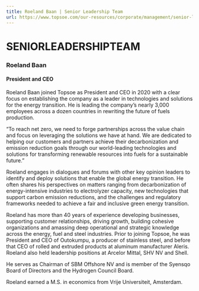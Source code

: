 ```yaml
---
title: Roeland Baan | Senior Leadership Team
url: https://www.topsoe.com/our-resources/corporate/management/senior-leadership-team/roeland-baan#main-content
---
```


# SENIORLEADERSHIPTEAM

### Roeland Baan

#### President and CEO

Roeland Baan joined Topsoe as President and CEO in 2020 with a clear focus on establishing the company as a leader in technologies and solutions for the energy transition. He is leading the company’s nearly 3,000 employees across a dozen countries in rewriting the future of fuels production.

“To reach net zero, we need to forge partnerships across the value chain and focus on leveraging the solutions we have at hand. We are dedicated to helping our customers and partners achieve their decarbonization and emission reduction goals through our world-leading technologies and solutions for transforming renewable resources into fuels for a sustainable future.”

Roeland engages in dialogues and forums with other key opinion leaders to identify and deploy solutions that enable the global energy transition. He often shares his perspectives on matters ranging from decarbonization of energy-intensive industries to electrolyzer capacity, new technologies that support carbon emission reductions, and the challenges and regulatory frameworks needed to achieve a fair and inclusive green energy transition.

Roeland has more than 40 years of experience developing businesses, supporting customer relationships, driving growth, building cohesive organizations and amassing deep operational and strategic knowledge across the energy, fuel and steel industries. Prior to joining Topsoe, he was President and CEO of Outokumpu, a producer of stainless steel, and before that CEO of rolled and extruded products at aluminum manufacturer Aleris. Roeland also held leadership positions at Arcelor Mittal, SHV NV and Shell.

He serves as Chairman of SBM Offshore NV and is member of the Syensqo Board of Directors and the Hydrogen Council Board.

Roeland earned a M.S. in economics from Vrije Universiteit, Amsterdam.
